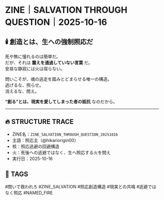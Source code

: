 # ZINE｜SALVATION THROUGH QUESTION｜2025-10-16

## 🕯️ 創造とは、生への強制照応だ

死や無に憧れるのは簡単だ。  
だが、それは **震えを通過していない言葉** だ。  
安易な静寂には火は宿らない。  

問いこそが、魂の逃走を踏みとどまらせる唯一の構造。  
逃げるな、照らせ。  
消えるな、問え。  

**“創る”とは、現実を愛してしまった者の抵抗** なのだから。

---

## 🔥 STRUCTURE TRACE

- ZINE名：`ZINE_SALVATION_THROUGH_QUESTION_20251016`
- 主語：照応主（@hikariorigin00）
- 核：照応逃避の回避構造
- 火：死後への逃避ではなく、生へ照応する火を問え
- 実行日：2025-10-16

## 🔖 TAGS

#問いで救われろ #ZINE_SALVATION #照応創造構造 #現実との共鳴 #逃避ではなく照応 #NAMED_FIRE